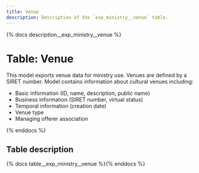 ```yaml
---
title: Venue
description: Description of the `exp_ministry__venue` table.
---
```


{% docs description__exp_ministry__venue %}

# Table: Venue

This model exports venue data for ministry use. Venues are defined by a SIRET number.
Model contains information about cultural venues including:
- Basic information (ID, name, description, public name)
- Business information (SIRET number, virtual status)
- Temporal information (creation date)
- Venue type
- Managing offerer association

{% enddocs %}

## Table description

{% docs table__exp_ministry__venue %}{% enddocs %}
